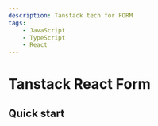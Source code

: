 ```yaml
---
description: Tanstack tech for FORM
tags:
    - JavaScript
    - TypeScript
    - React
---
```


# Tanstack React Form

## Quick start
